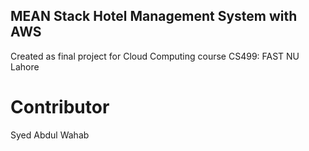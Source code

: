 ## MEAN Stack Hotel Management System with AWS

Created as final project for Cloud Computing course CS499: FAST NU Lahore

# Contributor

Syed Abdul Wahab

